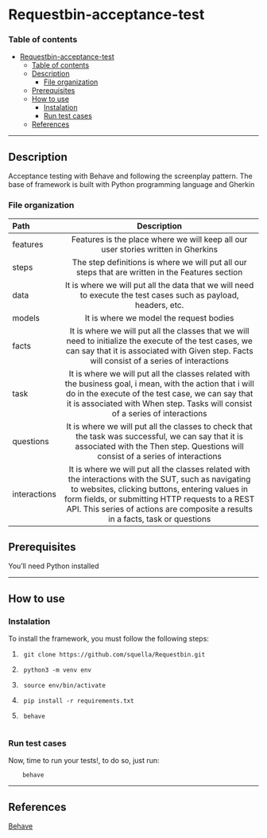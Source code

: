 # Requestbin-acceptance-test

### Table of contents

- [Requestbin-acceptance-test](#requestbin-acceptance-test)
    - [Table of contents](#table-of-contents)
  - [Description](#description)
    - [File organization](#file-organization)
  - [Prerequisites](#prerequisites)
  - [How to use](#how-to-use)
    - [Instalation](#instalation)
    - [Run test cases](#run-test-cases)
  - [References](#references)
  
---
## Description

Acceptance testing with Behave and following the screenplay pattern. The base of framework is built with Python programming language and Gherkin

### File organization

 | Path | Description |
| :--- | :---: |
|features | Features is the place where we will keep all our user stories written in Gherkins |
|steps | The step definitions is where we will put all our steps that are written in the Features section |
| data | It is where we will put all the data that we will need to execute the test cases such as payload, headers, etc. |
| models | It is where we model the request bodies |
| facts| It is where we will put all the classes that we will need to initialize the execute of the test cases, we can say that it is associated with Given step. Facts will consist of a series of interactions|
| task | It is where we will put all the classes related with the business goal, i mean, with the action that i will do in the execute of the test case, we can say that it is associated with When step. Tasks will consist of a series of interactions|
| questions | It is where we will put all the classes to check that the task was successful, we can say that it is associated with the Then step. Questions will consist of a series of interactions|
|interactions | It is where we will put all the classes related with the interactions with the SUT, such as navigating to websites, clicking buttons, entering values in form fields, or submitting HTTP requests to a REST API. This series of actions are composite a results in a facts, task or questions |


## Prerequisites

You’ll need Python installed

--- 

## How to use 

### Instalation
To install the framework, you must follow the following steps:   

1. ``` 
    git clone https://github.com/squella/Requestbin.git
2. ```
    python3 -m venv env
3. ``` 
    source env/bin/activate
4. ```
    pip install -r requirements.txt
5. ``` 
    behave
    
### Run test cases 

Now, time to run your tests!, to do so, just run:

``` 
    behave
```

--- 


## References

[Behave](https://behave.readthedocs.io/en/stable/)